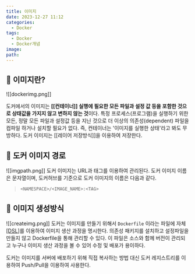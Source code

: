 ```yaml
---
title: 이미지
date: 2023-12-27 11:12
categories:
  - Docker
tags:
  - Docker
  - Docker개념
image: 
path:
---
```

## 🌈 이미지란?
![[dockerimg.png]]

도커에서의 이미지는 **[[컨테이너]] 실행에 필요한 모든 파일과 설정 값 등을 포함한 것으로 상태값을 가지지 않고 변하지 않는 것**이다. 특정 프로세스(프로그램)을 실행하기 위한 모든, 정말 모든 파일과 설정값 등을 지닌 것으로 더 이상의 의존성(dependent) 파일을 컴파일 하거나 설치할 필요가 없다. 즉, 컨테이너는 '이미지를 실행한 상태'라고 봐도 무방하다. 도커 이미지는 [[레이어 저장방식]]을 이용하여 저장한다.

## 🌈 도커 이미지 경로
![[imgpath.png]]
도커 이미지는 URL과 태그를 이용하여 관리된다. 도커 이미지 이름은 문자열이며, 도커허브를 기준으로 도커 이미지의 이름은 다음과 같다.

> `<NAMESPACE>/<IMAGE_NAME>:<TAG>`

## 🌈 이미지 생성방식
![[createimg.png]]
도커는 이미지를 만들기 위해서 `Dockerfile` 이라는 파일에 자체 [[DSL]](Domain-Specific-Language)를 이용하여 이미지 생산 과정을 명시한다. 의존성 패키지를 설치하고 설정파일을 만들지 않고 Dockerfile을 통해 관리할 수 있다. 이 파일은 소스와 함께 버전이 관리되고 누구나 이미지 생산 과정을 볼 수 있어 수정 및 배포가 용이하다.

도커는 이미지를 서버에 배포하기 위해 직접 복사하는 방법 대신 도커 레지스트리를 이용하여 Push/Pull을 이용하여 사용한다.